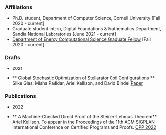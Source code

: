 
### Affiliations 
+ Ph.D. student, Department of Computer Science, Cornell University [Fall 2020 - current]
+ Graduate student intern, Digital Foundations & Mathematics Department, Sandia National Laboratories [June 2021 - current]
+ [Department of Energy Computational Science Graduate Fellow](https://www.krellinst.org/csgf/) [Fall 2020 - current]

### Drafts

+ 2021
- ** Global Stochastic Optimization of Stellarator Coil Configurations ** 
Silke Glas, Misha Padidar, Ariel Kellison, and David Bindel
[Paper](https://arxiv.org/abs/2110.07464)

### Publications

+ 2022
- ** A Machine-Checked Direct Proof of the Steiner-Lehmus Theorem**
Ariel Kellison. To appear in the Proceedings of the 11th ACM SIGPLAN International Conference on Certified Programs and Proofs. [CPP 2022](https://popl22.sigplan.org/home/CPP-2022)
